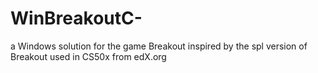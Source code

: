 # WinBreakoutC-
a Windows solution for the game Breakout
inspired by the spl version of Breakout used in CS50x from edX.org

